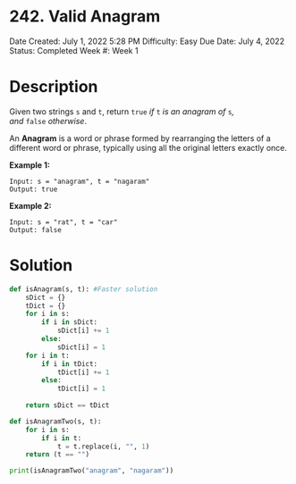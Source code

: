 # 242. Valid Anagram

Date Created: July 1, 2022 5:28 PM
Difficulty: Easy
Due Date: July 4, 2022
Status: Completed
Week #: Week 1

# Description

Given two strings `s` and `t`, return `true` *if* `t` *is an anagram of* `s`*, and* `false` *otherwise*.

An **Anagram** is a word or phrase formed by rearranging the letters of a different word or phrase, typically using all the original letters exactly once.

**Example 1:**

```
Input: s = "anagram", t = "nagaram"
Output: true

```

**Example 2:**

```
Input: s = "rat", t = "car"
Output: false
```

# Solution

```python
def isAnagram(s, t): #Faster solution
    sDict = {}
    tDict = {}
    for i in s:
        if i in sDict:
            sDict[i] += 1
        else:
            sDict[i] = 1
    for i in t:
        if i in tDict:
            tDict[i] += 1
        else:
            tDict[i] = 1
    
    return sDict == tDict

def isAnagramTwo(s, t):
    for i in s:
        if i in t:
            t = t.replace(i, "", 1)
    return (t == "")

print(isAnagramTwo("anagram", "nagaram"))
```